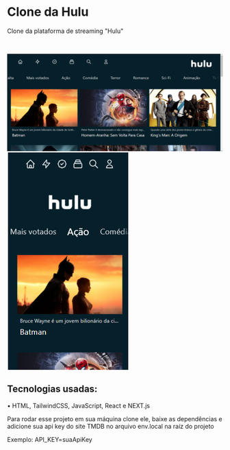 <h1>Clone da Hulu</h1>

<p>Clone da plataforma de streaming "Hulu"</p> <br>

![initial](https://github.com/BRMicael/Hulu-clone/blob/main/screenshots/screenshot1.png)
<br />
![phone](https://github.com/BRMicael/Hulu-clone/blob/main/screenshots/screenshot2.png)


<h2>Tecnologias usadas:</h2>
• HTML, TailwindCSS, JavaScript, React e NEXT.js <br>


<p> Para rodar esse projeto em sua máquina clone ele, baixe as dependências e 
  adicione sua api key do site TMDB no arquivo env.local na raíz do projeto </p>
<p>Exemplo: API_KEY=suaApiKey </p>

